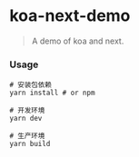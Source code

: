 # koa-next-demo

> A demo of koa and next.



### Usage

```
# 安装包依赖
yarn install # or npm

# 开发环境
yarn dev

# 生产环境
yarn build
```

